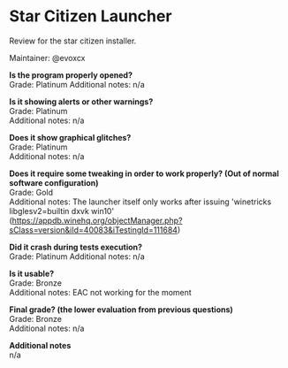 # Star Citizen Launcher
Review for the star citizen installer.

Maintainer: @evoxcx

**Is the program properly opened?**  
Grade: Platinum
Additional notes: n/a

**Is it showing alerts or other warnings?**  
Grade: Platinum  
Additional notes: n/a

**Does it show graphical glitches?**  
Grade: Platinum  
Additional notes: n/a

**Does it require some tweaking in order to work properly? (Out of normal software configuration)**  
Grade: Gold  
Additional notes: The launcher itself only works after issuing 'winetricks libglesv2=builtin dxvk win10' (https://appdb.winehq.org/objectManager.php?sClass=version&iId=40083&iTestingId=111684)

**Did it crash during tests execution?**  
Grade: Platinum
Additional notes: n/a

**Is it usable?**  
Grade: Bronze  
Additional notes: EAC not working for the moment

**Final grade? (the lower evaluation from previous questions)**  
Grade: Bronze  
Additional notes: n/a

**Additional notes**  
n/a